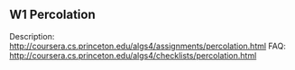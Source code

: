 ## W1 Percolation

Description: http://coursera.cs.princeton.edu/algs4/assignments/percolation.html
FAQ: http://coursera.cs.princeton.edu/algs4/checklists/percolation.html